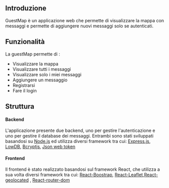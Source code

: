 
## Introduzione
GuestMap è un applicazione web che permette di visualizzare la mappa con messaggi e permette di aggiungere nuovi messaggi solo se autenticati.

## Funzionalità
La guestMap permette di : 
- Visualizzare la mappa
- Visualizzare tutti i messaggi
- Visualizzare solo i miei messaggi
- Aggiungere un messaggio
- Registrarsi
- Fare il login

## Struttura
#### Backend
L'applicazione presente due backend, uno per gestire l'autenticazione e uno per gestire il database dei messaggi. Entrambi sono stati sviluppati basandosi su [Node.js](https://nodejs.org/it/ "Node.js") ed utilizza diversi framework tra cui: [Express.js](https://expressjs.com/ "Express.js"), [LowDB](https://github.com/typicode/lowdb "LowDB"), [Bcryptjs](https://www.npmjs.com/package/bcryptjs "Bcryptjs"), [Json web token](https://www.npmjs.com/package/jsonwebtoken "Json web token")

#### Frontend
Il frontend è stato realizzato basandosi sul framework React, che utilizza a sua volta diversi framework tra cui: [React-Boostrap](https://react-bootstrap.github.io/ "React-Boostrap"), [React-Leaflet](https://react-leaflet.js.org/ "React-Leaflet"),[React-geolocated](https://www.npmjs.com/package/react-geolocated "react-geolocated") , [React-router-dom](https://reacttraining.com/react-router/web/guides/quick-start "React-router-dom")
